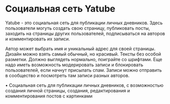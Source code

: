 # Социальная сеть Yatube

Yatube - это социальная сеть для публикации личных дневников. Здесь пользователи могуть создать свою страницу, публиковать посты, заходить на страницы других пользователей, подписываться на авторов и комментировать их записи.

Автор может выбрать имя и уникальный адрес для своей страницы. Дизайн можно взять самый обычный, но красивый. Тексты без особой разметки.
Должно выглядеть нормально, поиграйте со шрифтами. Еще надо иметь возможность модерировать записи и блокировать пользователей, если начнут присылать спам.
Записи можно отправить в сообщество и посмотреть там записи разных авторов.

•	Социальная сеть для публикации личных дневников, с возможностью создания личной страницы, создания, редактирования  и комментирования постов с картинками

